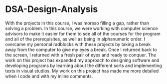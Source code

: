 # DSA-Design-Analysis

  With the projects in this course, I was moreso filling a gap, rather than solving a problem. In this course, we were working with computer science advisors to make it easier for them to see all of the courses for the program and all of the prerequisites, as well as being in alphanumeric order. I overcame my personal radblocks with these projects by taking a break away from the computer to give my eyes a break. Once I returned back to the screen, I returned with a fresh pair of eyes and ready to conquer. 
  The work on this project has expanded my approach to designing software and developing programs by learning about the different sorts and implementing texts in visual studios. My work on this project has made me more detailed when I code and with my inline comments.
